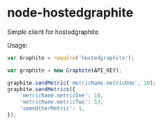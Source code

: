 node-hostedgraphite
===================

Simple client for hostedgraphite

Usage:
```javascript
var Graphite = require('hostedgraphite');

var graphite = new Graphite(API_KEY);

graphite.sendMetric('metricName.metricOne', 10);
graphite.sendMetrics({
    'metricName.metricOne': 10,
    'metricName.metricTwo': 53,
    'someOtherMetric': 1,
});
```